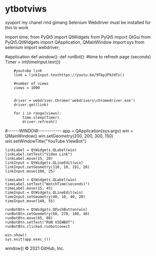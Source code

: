 # ytbotviws
syuport my chanel rmd gimang
Selenium Webdriver must be installed for this to work

import time;
from PyQt5 import QtWidgets
from PyQt5 import QtGui
from PyQt5.QtWidgets import QApplication, QMainWindow
import sys
from selenium import webdriver;

#application
def window():
    def runBot():
        #time to refresh page (seconds)
        Timer = int(timeInput.text())

        #youtube link
        link = linkInput.texthttps://youtu.be/9TbpJP9JdTs()

        #number of views
        views = 1000
        

        driver = webdriver.Chrome('webdrivers\chromedriver.exe')
        driver.get(link)

        for i in range(views):
            time.sleep(Timer)
            driver.refresh()
        
#------WINDOW------------
    app = QApplication(sys.argv)
    win = QMainWindow()
    win.setGeometry(200, 200, 300, 150)
    win.setWindowTitle("YouTube ViewBot")

    linkLabel = QtWidgets.QLabel(win)
    linkLabel.setText("Video Link")
    linkLabel.move(15, 20)
    linkInput = QtWidgets.QLineEdit(win)
    linkInput.setGeometry(110, 10, 191, 20)
    linkInput.move(100, 25)

    timeLabel = QtWidgets.QLabel(win)
    timeLabel.setText("WatchTime(seconds)")
    timeLabel.move(15, 45)
    timeInput = QtWidgets.QLineEdit(win)
    timeInput.setGeometry(40, 10, 40, 20)
    timeInput.move(140, 55)

    runBotBtn = QtWidgets.QPushButton(win)
    runBotBtn.setGeometry(60, 270, 180, 40)
    runBotBtn.move(65, 80)       
    runBotBtn.setText("RUN VIEWBOT")
    runBotBtn.clicked.runbotconect

    win.show()
    sys.exit(app.exec_())



window()
© 2021 GitHub, Inc.
